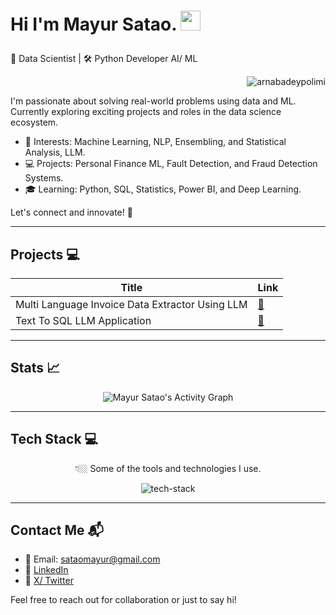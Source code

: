 # Hi I'm Mayur Satao. <img src="https://media.giphy.com/media/hvRJCLFzcasrR4ia7z/giphy.gif" width="32px"><p align="center">

🔮 Data Scientist | 🛠️ Python Developer AI/ ML<p align="right"> <img src="https://komarev.com/ghpvc/?username=purplecompute" alt="arnabadeypolimi" /> </p>


I'm passionate about solving real-world problems using data and ML. Currently exploring exciting projects and roles in the data science ecosystem.

- 🌟 Interests: Machine Learning, NLP, Ensembling, and Statistical Analysis, LLM.
- 💻 Projects: Personal Finance ML, Fault Detection, and Fraud Detection Systems.
- 🎓 Learning: Python, SQL, Statistics, Power BI, and Deep Learning.

Let's connect and innovate! 🚀

---
<!--
## Publications 📝

### Machine Learning and Data Science 📊

| Title | Date | Link |
|---------------|------|------|
| Fault Detection of Electric Motor Using Machine Learning | April-2024 | [🔗](https://github.com/purplecompute/Fault-Detection-of-Electric-Motor-Using-ML) |
| Credit Card Fraud Detection Using Machine Learning | Oct-2024 | [🔗](https://github.com/purplecompute/Credit-Card-Fraud-Detection) |

---
-->

## Projects 💻

| Title | Link |
|---------------|------|
| Multi Language Invoice Data Extractor Using LLM | [🔗](https://github.com/purplecompute/Multi-Language-Invoice-Data-Extractor-Using-LLM) |
| Text To SQL LLM Application | [🔗](https://github.com/purplecompute/Text-To-SQL-LLM-Application) |

---

## Stats 📈

<p align="center">
  <img src="https://github-readme-activity-graph.vercel.app/graph?username=purplecompute&theme=github-compact" alt="Mayur Satao's Activity Graph" />
</p>

<!-- 
<p align="center">
  <img src="https://gh-readme-stats-ha.vercel.app/api/top-langs/?username=purplecompute&theme=tokyonight&langs_count=8&hide=html,css,jupyter%20notebook&layout=donut" alt="Mayur Satao's Most Used Languages" />
</p> -->

<!--
<p align="center">
  <img src="https://gh-readme-stats-ha.vercel.app/api?username=purplecompute&show_icons=true&hide_title=true&card_width=500px&theme=tokyonight&count_private=true&rank_icon=github&include_all_commits=true" alt="Mayur Satao's GitHub Stats" />
</p>
-->
---

## Tech Stack 💻

<p align="center">👇🏼 Some of the tools and technologies I use.</p>
<p align="center">
  <img src="https://skillicons.dev/icons?i=python,sklearn,vscode,pycharm,tensorflow,mysql,docker,git,github,&perline=3&theme=dark" alt="tech-stack" />
</p>

---

## Contact Me 📬

- 📧 Email: sataomayur@gmail.com
- 💼 [LinkedIn](https://www.linkedin.com/in/mayur-satao/)
- 🌟 [X/ Twitter](https://x.com/MayurSatao__)
<!--- 📄 [Medium Articles](https://medium.com/@sataomayur)-->

Feel free to reach out for collaboration or just to say hi!
